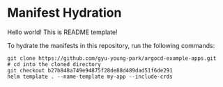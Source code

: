 # Manifest Hydration
Hello world! This is README template!

To hydrate the manifests in this repository, run the following commands:

```shell
git clone https://github.com/gyu-young-park/argocd-example-apps.git
# cd into the cloned directory
git checkout b27b848a749e94875f28de88d489dad51f6de291
helm template . --name-template my-app --include-crds
```

